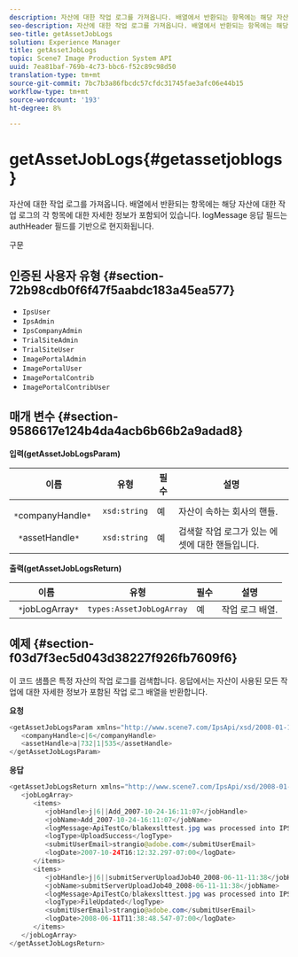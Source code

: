 ```yaml
---
description: 자산에 대한 작업 로그를 가져옵니다. 배열에서 반환되는 항목에는 해당 자산에 대한 작업 로그의 각 항목에 대한 자세한 정보가 포함되어 있습니다. logMessage 응답 필드는 authHeader 필드를 기반으로 현지화됩니다.
seo-description: 자산에 대한 작업 로그를 가져옵니다. 배열에서 반환되는 항목에는 해당 자산에 대한 작업 로그의 각 항목에 대한 자세한 정보가 포함되어 있습니다. logMessage 응답 필드는 authHeader 필드를 기반으로 현지화됩니다.
seo-title: getAssetJobLogs
solution: Experience Manager
title: getAssetJobLogs
topic: Scene7 Image Production System API
uuid: 7ea81baf-769b-4c73-bbc6-f52c89c98d50
translation-type: tm+mt
source-git-commit: 7bc7b3a86fbcdc57cfdc31745fae3afc06e44b15
workflow-type: tm+mt
source-wordcount: '193'
ht-degree: 8%

---
```



# getAssetJobLogs{#getassetjoblogs}

자산에 대한 작업 로그를 가져옵니다. 배열에서 반환되는 항목에는 해당 자산에 대한 작업 로그의 각 항목에 대한 자세한 정보가 포함되어 있습니다. logMessage 응답 필드는 authHeader 필드를 기반으로 현지화됩니다.

구문

## 인증된 사용자 유형 {#section-72b98cdb0f6f47f5aabdc183a45ea577}

* `IpsUser`
* `IpsAdmin`
* `IpsCompanyAdmin`
* `TrialSiteAdmin`
* `TrialSiteUser`
* `ImagePortalAdmin`
* `ImagePortalUser`
* `ImagePortalContrib`
* `ImagePortalContribUser`

## 매개 변수 {#section-9586617e124b4da4acb6b66b2a9adad8}

**입력(getAssetJobLogsParam)**

| 이름 | 유형 | 필수 | 설명 |
|---|---|---|---|
| ` *`companyHandle`*` | `xsd:string` | 예 | 자산이 속하는 회사의 핸들. |
| ` *`assetHandle`*` | `xsd:string` | 예 | 검색할 작업 로그가 있는 에셋에 대한 핸들입니다. |

**출력(getAssetJobLogsReturn)**

| 이름 | 유형 | 필수 | 설명 |
|---|---|---|---|
| ` *`jobLogArray`*` | `types:AssetJobLogArray` | 예 | 작업 로그 배열. |

## 예제 {#section-f03d7f3ec5d043d38227f926fb7609f6}

이 코드 샘플은 특정 자산의 작업 로그를 검색합니다. 응답에서는 자산이 사용된 모든 작업에 대한 자세한 정보가 포함된 작업 로그 배열을 반환합니다.

**요청**

```java
<getAssetJobLogsParam xmlns="http://www.scene7.com/IpsApi/xsd/2008-01-15">
   <companyHandle>c|6</companyHandle>
   <assetHandle>a|732|1|535</assetHandle>
</getAssetJobLogsParam>
```

**응답**

```java
<getAssetJobLogsReturn xmlns="http://www.scene7.com/IpsApi/xsd/2008-01-15">
   <jobLogArray>
      <items>
         <jobHandle>j|6||Add_2007-10-24-16:11:07</jobHandle>
         <jobName>Add_2007-10-24-16:11:07</jobName>
         <logMessage>ApiTestCo/blakexslttest.jpg was processed into IPS</logMessage>
         <logType>UploadSuccess</logType>
         <submitUserEmail>strangio@adobe.com</submitUserEmail>
         <logDate>2007-10-24T16:12:32.297-07:00</logDate>
      </items>
      <items>
         <jobHandle>j|6||submitServerUploadJob40_2008-06-11-11:38</jobHandle>
         <jobName>submitServerUploadJob40_2008-06-11-11:38</jobName>
         <logMessage>ApiTestCo/blakexslttest.jpg was processed into IPS.</logMessage>
         <logType>FileUpdated</logType>
         <submitUserEmail>strangio@adobe.com</submitUserEmail>
         <logDate>2008-06-11T11:38:48.547-07:00</logDate>
      </items>
   </jobLogArray>
</getAssetJobLogsReturn>
```

